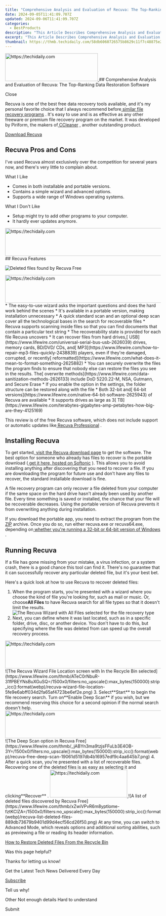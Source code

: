 ```yaml
---
title: "Comprehensive Analysis and Evaluation of Recuva: The Top-Ranking Data Restoration Software"
date: 2024-09-05T11:41:09.707Z
updated: 2024-09-06T11:41:09.707Z
categories:
  - BestProducts
description: "This Article Describes Comprehensive Analysis and Evaluation of Recuva: The Top-Ranking Data Restoration Software"
excerpt: "This Article Describes Comprehensive Analysis and Evaluation of Recuva: The Top-Ranking Data Restoration Software"
thumbnail: https://thmb.techidaily.com/58db6060726575b8629c11f7c48875e22b705d59d90ff0cb47cea54cfa62bb48.jpg
---
```


<!-- affiliate ads begin -->
<a href="https://wigfever.sjv.io/c/5597632/1995803/22899" target="_top" id="1995803">
  <img src="//a.impactradius-go.com/display-ad/22899-1995803" border="0" alt="https://techidaily.com" width="300" height="90"/>
</a>
<img height="0" width="0" src="https://wigfever.sjv.io/i/5597632/1995803/22899" style="position:absolute;visibility:hidden;" border="0" />
<!-- affiliate ads end -->
## Comprehensive Analysis and Evaluation of Recuva: The Top-Ranking Data Restoration Software

Close 

 Recuva is one of the best free data recovery tools available, and it's my personal favorite choice that I always recommend before[ similar file recovery programs](https://www.lifewire.com/free-data-recovery-software-tools-2622893) . It's easy to use and is as effective as any other freeware or premium file recovery program on the market. It was developed by Piriform, the makers of[ CCleaner](https://www.lifewire.com/ccleaner-review-2625143) , another outstanding product.

[ Download Recuva ](https://www.ccleaner.com/recuva/builds) 

## Recuva Pros and Cons 

 I've used Recuva almost exclusively over the competition for several years now, and there's very little to complain about.

 What I Like

* Comes in both installable and portable versions.
* Contains a simple wizard and advanced options.
* Supports a wide range of Windows operating systems.

 What I Don't Like

* Setup might try to add other programs to your computer.
* It hardly ever updates anymore.

<!-- affiliate ads begin -->
<a href="https://ephamedtechinc.pxf.io/c/5597632/2135473/26400" target="_top" id="2135473">
  <img src="//a.impactradius-go.com/display-ad/26400-2135473" border="0" alt="https://techidaily.com" width="728" height="90"/>
</a>
<img height="0" width="0" src="https://ephamedtechinc.pxf.io/i/5597632/2135473/26400" style="position:absolute;visibility:hidden;" border="0" />
<!-- affiliate ads end -->
## Recuva Features 

![Deleted files found by Recuva Free](https://www.lifewire.com/thmb/5n1mEhT55tl0jDAQqdrKY_BQm3k=/1500x0/filters:no_upscale():max_bytes(150000):strip_icc():format(webp)/recuva-file-recovery-4c36930d39ae4188a381e1b29dda23c3.png) 

<!-- affiliate ads begin -->
<a href="https://ephamedtechinc.pxf.io/c/5597632/2120864/26400?prodsku=Mercury" target="_top" id="2120864">
  <img src="//a.impactradius-go.com/display-ad/26400-2120864" border="0" alt="https://techidaily.com" width="728" height="90"/>
</a>
<img height="0" width="0" src="https://ephamedtechinc.pxf.io/i/5597632/2120864/26400?prodsku=Mercury" style="position:absolute;visibility:hidden;" border="0" />
<!-- affiliate ads end -->
* The easy-to-use wizard asks the important questions and does the hard work behind the scenes
* It's available in a portable version, making installation unnecessary
* A quick standard scan and an optional deep scan cover all the technological bases in the search for recoverable files
* Recuva supports scanning inside files so that you can find documents that contain a particular text string
* The recoverability state is provided for each file Recuva uncovers
* It can recover files from hard drives,[ USB](https://www.lifewire.com/universal-serial-bus-usb-2626039) drives, memory cards, BD/DVD/ CDs, and[ MP3](https://www.lifewire.com/how-to-repair-mp3-files-quickly-2438839) players, even if they're damaged, corrupted, or recently[ reformatted](https://www.lifewire.com/what-does-it-mean-to-format-something-2625882)
* You can securely overwrite the files the program finds to ensure that nobody else can restore the files you see in the results. The[ overwrite methods](https://www.lifewire.com/data-sanitization-methods-2626133) include DoD 5220.22-M, NSA, Gutmann, and Secure Erase
* If you enable the option in the settings, the folder structure can be restored along with the file
* Both 32-bit and[ 64-bit versions](https://www.lifewire.com/native-64-bit-software-2625943) of Recuva are available
* It supports drives as large as 3[ TB](https://www.lifewire.com/terabytes-gigabytes-amp-petabytes-how-big-are-they-4125169)

 This review is of the free Recuva software, which does not include support or automatic updates like[ Recuva Professional](https://www.ccleaner.com/recuva) .

## Installing Recuva 

 To get started,[ visit the Recuva download page](https://www.ccleaner.com/recuva/builds) to get the software. The best option for someone who already has files to recover is the portable download ([ get it here, hosted on Softonic](https://recuva-portable.en.softonic.com/download) ). This allows you to avoid installing anything after discovering that you need to recover a file. If you are downloading the program for future use and don't have any files to recover, the standard installable download is fine.

 A file recovery program can only recover a file deleted from your computer if the same space on the hard drive hasn't already been used by another file. Every time something is saved or installed, the chance that your file will be recoverable decreases. Using the portable version of Recuva prevents it from overwriting anything during installation.

 If you download the portable app, you need to extract the program from the[ ZIP](https://www.lifewire.com/zip-file-2622675) archive. Once you do so, run either recuva.exe or recuva64.exe, depending on[ whether you're running a 32-bit or 64-bit version of Windows](https://www.lifewire.com/am-i-running-a-32-bit-or-64-bit-version-of-windows-2624475) .

## Running Recuva 

 If a file has gone missing from your mistake, a virus infection, or a system crash, there is a good chance this tool can find it. There's no guarantee that it can successfully recover any particular deleted file, but it's your best bet.

 Here's a quick look at how to use Recuva to recover deleted files:  

1. When the program starts, you're presented with a wizard where you choose the kind of file you're looking for, such as mail or music. Or, choose**All Files** to have Recuva search for all file types so that it doesn't limit the results.  
![The Recuva Wizard with All Files selected for the file recovery type](https://www.lifewire.com/thmb/6uF2N43T_NLZ-KCru_theDlgz_Q=/1500x0/filters:no_upscale():max_bytes(150000):strip_icc():format(webp)/recuva-wizard-b90ef0ae0b0c4e1e91816b2cbea744d0.png)
2. Next, you can define where it was last located, such as in a specific folder, drive, disc, or another device. You don't have to do this, but specifying where the file was deleted from can speed up the overall recovery process.  
<!-- affiliate ads begin -->
<a href="https://appsumo.8odi.net/c/5597632/2137378/7443" target="_top" id="2137378">
  <img src="//a.impactradius-go.com/display-ad/7443-2137378" border="0" alt="https://techidaily.com" width="600" height="90"/>
</a>
<img height="0" width="0" src="https://appsumo.8odi.net/i/5597632/2137378/7443" style="position:absolute;visibility:hidden;" border="0" />
<!-- affiliate ads end -->
![The Recuva Wizard File Location screen with In the Recycle Bin selected](https://www.lifewire.com/thmb/ATeC0rNbuR-31fPBEYNsBuXGuSQ=/1500x0/filters:no_upscale():max_bytes(150000):strip_icc():format(webp)/recuva-wizard-file-location-5fe9e6abff034d2fa65af4723be6ef2e.png)
3. Select**Start** to begin the file recovery search. Turn on**Enable Deep Scan** if you wish, but we recommend reserving this choice for a second opinion if the normal search doesn't help.  
<!-- affiliate ads begin -->
<a href="https://bluettius.sjv.io/c/5597632/2139119/17108" target="_top" id="2139119">
  <img src="//a.impactradius-go.com/display-ad/17108-2139119" border="0" alt="https://techidaily.com" width="728" height="90"/>
</a>
<img height="0" width="0" src="https://bluettius.sjv.io/i/5597632/2139119/17108" style="position:absolute;visibility:hidden;" border="0" />
<!-- affiliate ads end -->
![The Deep Scan option in Recuva Free](https://www.lifewire.com/thmb/_jABYn3ma9tzjsFFuLb3E4OB-3Y=/1500x0/filters:no_upscale():max_bytes(150000):strip_icc():format(webp)/recuva-free-deep-scan-19061d5197db4b16957edf9c4aa645b7.png)
4. After a quick scan, you're presented with a list of recoverable files. Recovering one of the deleted files is as easy as selecting it and clicking**Recover** .  
<!-- affiliate ads begin -->
<a href="https://bluettius.sjv.io/c/5597632/2139112/17108" target="_top" id="2139112">
  <img src="//a.impactradius-go.com/display-ad/17108-2139112" border="0" alt="https://techidaily.com" width="250" height="90"/>
</a>
<img height="0" width="0" src="https://bluettius.sjv.io/i/5597632/2139112/17108" style="position:absolute;visibility:hidden;" border="0" />
<!-- affiliate ads end -->
![A list of deleted files discovered by Recuva Free](https://www.lifewire.com/thmb/xZwiVPvR6m8yptlome-fztKClZA=/1500x0/filters:no_upscale():max_bytes(150000):strip_icc():format(webp)/recuva-list-deleted-files-889db73679b9401d99d4ecf56cd26f50.png)  
 At any time, you can switch to Advanced Mode, which reveals options and additional sorting abilities, such as previewing a file or reading its header information.

[  How to Restore Deleted Files From the Recycle Bin ](https://www.lifewire.com/how-to-restore-deleted-files-from-the-recycle-bin-2624515) 

Was this page helpful?

Thanks for letting us know!

 Get the Latest Tech News Delivered Every Day

[ Subscribe ](https://www.lifewire.com/#) 

Tell us why!

 Other  Not enough details  Hard to understand 

 Submit

<ins class="adsbygoogle"
     style="display:block"
     data-ad-format="autorelaxed"
     data-ad-client="ca-pub-7571918770474297"
     data-ad-slot="1223367746"></ins>



<ins class="adsbygoogle"
     style="display:block"
     data-ad-client="ca-pub-7571918770474297"
     data-ad-slot="8358498916"
     data-ad-format="auto"
     data-full-width-responsive="true"></ins>


